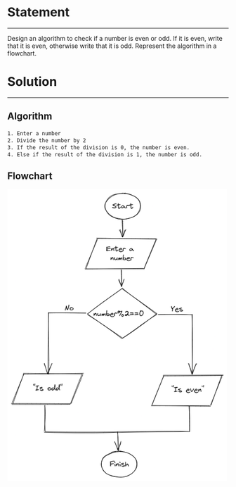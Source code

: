# Statement
---
Design an algorithm to check if a number is even or odd. If it is even, write that it is even, otherwise write that it is odd. Represent the algorithm in a flowchart.

# Solution
---
## Algorithm
```
1. Enter a number
2. Divide the number by 2
3. If the result of the division is 0, the number is even.
4. Else if the result of the division is 1, the number is odd.
```

## Flowchart

<img src="./../../Images/FlowChartNumbers.png" alt="drawing" style="width:500px;"/><br>